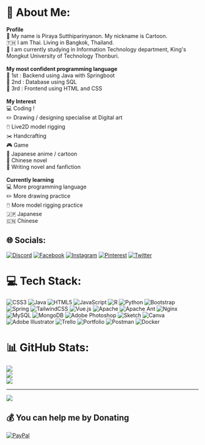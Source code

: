 # 💫 About Me:
**Profile**<br>🤍 My name is Piraya Sutthiparinyanon. My nickname is Cartoon.<br>🇹🇭 I am Thai. Living in Bangkok, Thailand.<br>📖 I am currently studying in Information Technology department, King's Mongkut University of Technology Thonburi.<br><br>**My most confident programming language**<br>🥇 1st : Backend using Java with Springboot<br>🥈 2nd : Database using SQL<br>🥉 3rd : Frontend using HTML and CSS <br><br>**My Interest**<br>💻 Coding !<br>✏️ Drawing / designing specialise at Digital art<br>🖱️ Live2D model rigging<br>✂️ Handcrafting<br>🎮 Game<br>🌸 Japanese anime / cartoon<br>📖 Chinese novel<br>📖 Writing novel and fanfiction<br><br>**Currently learning**<br>💻 More programming language<br>✏️ More drawing practice<br>🖱️ More model rigging practice<br>🇯🇵 Japanese<br>🇨🇳 Chinese<br>


## 🌐 Socials:
[![Discord](https://img.shields.io/badge/Discord-%237289DA.svg?logo=discord&logoColor=white)](htttps://discord.gg/Cartoonydesu#5948) [![Facebook](https://img.shields.io/badge/Facebook-%231877F2.svg?logo=Facebook&logoColor=white)](https://facebook.com/profile.php?id=100074323072515) [![Instagram](https://img.shields.io/badge/Instagram-%23E4405F.svg?logo=Instagram&logoColor=white)](https://instagram.com/cartoony_piraya) [![Pinterest](https://img.shields.io/badge/Pinterest-%23E60023.svg?logo=Pinterest&logoColor=white)](https://pinterest.com/Cartoonydesu) [![Twitter](https://img.shields.io/badge/Twitter-%231DA1F2.svg?logo=Twitter&logoColor=white)](https://twitter.com/search?q=cartoonydesu&src=typed_query) 

# 💻 Tech Stack:
![CSS3](https://img.shields.io/badge/css3-%231572B6.svg?style=for-the-badge&logo=css3&logoColor=white) ![Java](https://img.shields.io/badge/java-%23ED8B00.svg?style=for-the-badge&logo=java&logoColor=white) ![HTML5](https://img.shields.io/badge/html5-%23E34F26.svg?style=for-the-badge&logo=html5&logoColor=white) ![JavaScript](https://img.shields.io/badge/javascript-%23323330.svg?style=for-the-badge&logo=javascript&logoColor=%23F7DF1E) ![R](https://img.shields.io/badge/r-%23276DC3.svg?style=for-the-badge&logo=r&logoColor=white) ![Python](https://img.shields.io/badge/python-3670A0?style=for-the-badge&logo=python&logoColor=ffdd54) ![Bootstrap](https://img.shields.io/badge/bootstrap-%23563D7C.svg?style=for-the-badge&logo=bootstrap&logoColor=white) ![Spring](https://img.shields.io/badge/spring-%236DB33F.svg?style=for-the-badge&logo=spring&logoColor=white) ![TailwindCSS](https://img.shields.io/badge/tailwindcss-%2338B2AC.svg?style=for-the-badge&logo=tailwind-css&logoColor=white) ![Vue.js](https://img.shields.io/badge/vuejs-%2335495e.svg?style=for-the-badge&logo=vuedotjs&logoColor=%234FC08D) ![Apache](https://img.shields.io/badge/apache-%23D42029.svg?style=for-the-badge&logo=apache&logoColor=white) ![Apache Ant](https://img.shields.io/badge/Apache%20Ant-A81C7D?style=for-the-badge&logo=Apache%20Ant&logoColor=white) ![Nginx](https://img.shields.io/badge/nginx-%23009639.svg?style=for-the-badge&logo=nginx&logoColor=white) ![MySQL](https://img.shields.io/badge/mysql-%2300f.svg?style=for-the-badge&logo=mysql&logoColor=white) ![MongoDB](https://img.shields.io/badge/MongoDB-%234ea94b.svg?style=for-the-badge&logo=mongodb&logoColor=white) ![Adobe Photoshop](https://img.shields.io/badge/adobephotoshop-%2331A8FF.svg?style=for-the-badge&logo=adobephotoshop&logoColor=white) ![Sketch](https://img.shields.io/badge/Sketch-FFB387?style=for-the-badge&logo=sketch&logoColor=black) ![Canva](https://img.shields.io/badge/Canva-%2300C4CC.svg?style=for-the-badge&logo=Canva&logoColor=white) ![Adobe Illustrator](https://img.shields.io/badge/adobeillustrator-%23FF9A00.svg?style=for-the-badge&logo=adobeillustrator&logoColor=white) ![Trello](https://img.shields.io/badge/Trello-%23026AA7.svg?style=for-the-badge&logo=Trello&logoColor=white) ![Portfolio](https://img.shields.io/badge/Portfolio-%23000000.svg?style=for-the-badge&logo=firefox&logoColor=#FF7139) ![Postman](https://img.shields.io/badge/Postman-FF6C37?style=for-the-badge&logo=postman&logoColor=white) ![Docker](https://img.shields.io/badge/docker-%230db7ed.svg?style=for-the-badge&logo=docker&logoColor=white)
# 📊 GitHub Stats:
![](https://github-readme-stats.vercel.app/api?username=Cartoonydesu&theme=dracula&hide_border=false&include_all_commits=false&count_private=false)<br/>
![](https://github-readme-streak-stats.herokuapp.com/?user=Cartoonydesu&theme=dracula&hide_border=false)<br/>
![](https://github-readme-stats.vercel.app/api/top-langs/?username=Cartoonydesu&theme=dracula&hide_border=false&include_all_commits=false&count_private=false&layout=compact)

---
[![](https://visitcount.itsvg.in/api?id=Cartoonydesu&icon=0&color=0)](https://visitcount.itsvg.in)

  ## 💰 You can help me by Donating
  [![PayPal](https://img.shields.io/badge/PayPal-00457C?style=for-the-badge&logo=paypal&logoColor=white)](https://paypal.me/cartoonydesu) 

  
<!-- Proudly created with GPRM ( https://gprm.itsvg.in ) -->
